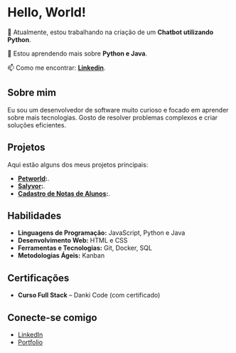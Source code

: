 # Hello, World!

🔭 Atualmente, estou trabalhando na criação de um **Chatbot utilizando Python**.

🌱 Estou aprendendo mais sobre **Python e Java**.

📫 Como me encontrar: **[Linkedin](https://www.linkedin.com/in/jean-sousa-de-almeida-b43b63257/)**.

## Sobre mim
Eu sou um desenvolvedor de software muito curioso e focado em aprender sobre mais tecnologias. Gosto de resolver problemas complexos e criar soluções eficientes.

## Projetos
Aqui estão alguns dos meus projetos principais:

- **[Petworld](https://github.com/devjjean/dog-landing):**.
- **[Salyvor](https://github.com/devjjean/Salyvor):**.
- **[Cadastro de Notas de Alunos](https://github.com/devjjean/cadastro-notas-alunos):**.

## Habilidades
- **Linguagens de Programação:** JavaScript, Python e Java
- **Desenvolvimento Web:** HTML e CSS
- **Ferramentas e Tecnologias:** Git, Docker, SQL
- **Metodologias Ágeis:** Kanban

## Certificações
- **Curso Full Stack** – Danki Code (com certificado)

## Conecte-se comigo
- [LinkedIn](https://www.linkedin.com/in/jean-sousa-de-almeida-b43b63257/)
- [Portfolio](https://jjeansousa-portfolio.vercel.app/)

